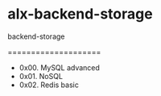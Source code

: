 # alx-backend-storage
backend-storage

====================

* 0x00. MySQL advanced
* 0x01. NoSQL
* 0x02. Redis basic

